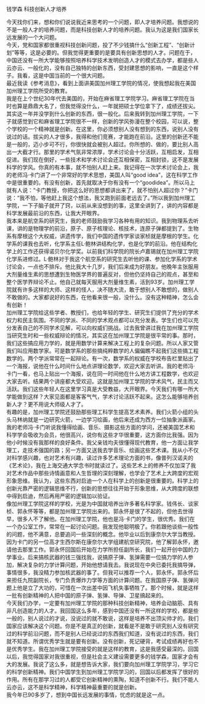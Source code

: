 钱学森
科技创新人才培养


今天找你们来，想和你们说说我近来思考的一个问题，即人才培养问题。我想说的不是一般人才的培养问题，而是科技创新人才的培养问题。我认为这是我们国家长远发展的一个大问题。  
今天，党和国家都很重视科技创新问题，投了不少钱搞什么“创新工程”、“创新计划”等等，这是必要的。但我觉得更重要的是要具有创新思想的人才。问题在于，中国还没有一所大学能够按照培养科学技术发明创造人才的模式去办学，都是些人云亦云、一般化的，没有自己独特的创新东西，受封建思想的影响，一直是这个样子。我看，这是中国当前的一个很大问题。  
最近我读《参考消息》，看到上面讲美国加州理工学院的情况，使我想起我在美国加州理工学院所受的教育。  
我是在上个世纪30年代去美国的，开始在麻省理工学院学习。麻省理工学院在当时也算是鼎鼎大名了，但我觉得没什么，一年就把硕士学位拿下了，成绩还拔尖。其实这一年并没学到什么创新的东西，很一般化。后来我转到加州理工学院，一下子就感觉到它和麻省理工学院很不一样，创新的学风弥漫在整个校园，可以说，整个学校的一个精神就是创新。在这里，你必须想别人没有想到的东西，说别人没有说过的话。拔尖的人才很多，我得和他们竞赛，才能跑在前沿。这里的创新还不能是一般的，迈小步可不行，你很快就会被别人超过。你所想的、做的，要比别人高出一大截才行。那里的学术气氛非常浓厚，学术讨论会十分活跃，互相启发，互相促进。我们现在倒好，一些技术和学术讨论会还互相保密，互相封锁，这不是发展科学的学风。你真的有本事，就不怕别人赶上来。我记得在一次学术讨论会上，我的老师冯·卡门讲了一个非常好的学术思想，美国人叫“good idea”，这在科学工作中是很重要的。有没有创新，首先就取决于你有没有一个“goodidea”。所以马上就有人说：“卡门教授，你把这么好的思想都讲出来了，就不怕别人超过你？”卡门说：“我不怕，等他赶上我这个想法，我又跑到前面老远去了。”所以我到加州理工学院，一下子脑子就开了窍，以前从来没想到的事，这里全讲到了，讲的内容都是科学发展最前沿的东西，让我大开眼界。  
我本来是航空系的研究生，我的老师鼓励我学习各种有用的知识。我到物理系去听课，讲的是物理学的前沿，原子、原子核理论、核技术，连原子弹都提到了。生物系有摩根这个大权威，讲遗传学，我们中国的遗传学家谈家桢就是摩根的学生。化学系的课我也去听，化学系主任L·鲍林讲结构化学，也是化学的前沿。他在结构化学上的工作还获得诺贝尔化学奖。以前我们科学院的院长卢嘉锡就在加州理工学院化学系进修过。L·鲍林对于我这个航空系的研究生去听他的课、参加化学系的学术讨论会，一点也不排斥。他比我大十几岁，我们后来成为好朋友。他晚年主张服用大剂量维生素的思想遭到生物医学界的普遍反对，但他仍坚持自己的观点，甚至和整个医学界辩论不止。他自己就每天服用大剂量维生素，活到93岁。加州理工学院就有许多这样的大师、这样的怪人，决不随大流，敢于想别人不敢想的，做别人不敢做的。大家都说好的东西，在他看来很一般，没什么。没有这种精神，怎么会有创新！  
加州理工学院给这些学者、教授们，也给年轻的学生、研究生们提供了充分的学术权力和民主氛围。不同的学派、不同的学术观点都可以充分发表。学生们也可以充分发表自己的不同学术见解，可以向权威们挑战。过去我曾讲过我在加州理工学院当研究生时和一些权威辩论的情况，其实这在加州理工学院是很平常的事。那时，我们这些搞应用力学的，就是用数学计算来解决工程上的复杂问题。所以人家又管我们叫应用数学家。可是数学系的那些搞纯粹数学的人偏偏瞧不起我们这些搞工程数学的。两个学派常常在一起辩论。有一次，数学系的权威在学校布告栏里贴出了一个海报，说他在什么时间什么地点讲理论数学，欢迎大家去听讲。我的老师冯·卡门一看，也马上贴出一个海报，说在同一时间他在什么地方讲工程数学，也欢迎大家去听。结果两个讲座都大受欢迎。这就是加州理工学院的学术风气，民主而又活跃。我们这些年轻人在这里学习真是大受教益，大开眼界。今天我们有哪一所大学能做到这样？大家见面都是客客气气，学术讨论活跃不起来。这怎么能够培养创新人才？更不用说大师级人才了。  
有趣的是，加州理工学院还鼓励那些理工科学生提高艺术素养。我们火箭小组的头头马林纳就是一边研究火箭，一边学习绘画，他后来还成为西方一位抽象派画家。我的老师冯·卡门听说我懂得绘画、音乐、摄影这些方面的学问，还被美国艺术和科学学会吸收为会员，他很高兴，说你有这些才华很重要，这方面你比我强。因为他小时候没有我那样的良好条件。我父亲钱均夫很懂得现代教育，他一方面让我学理工，走技术强国的路；另一方面又送我去学音乐、绘画这些艺术课。我从小不仅对科学感兴趣，也对艺术有兴趣，读过许多艺术理论方面的书，像普列汉诺夫的《艺术论》，我在上海交通大学念书时就读过了。这些艺术上的修养不仅加深了我对艺术作品中那些诗情画意和人生哲理的深刻理解，也学会了艺术上大跨度的宏观形象思维。我认为，这些东西对启迪一个人在科学上的创新是很重要的。科学上的创新光靠严密的逻辑思维不行，创新的思想往往开始于形象思维，从大跨度的联想中得到启迪，然后再用严密的逻辑加以验证。  
像加州理工学院这样的学校，光是为中国就培养出许多著名科学家。钱伟长、谈家桢、郭永怀等等，都是加州理工学院出来的。郭永怀是很了不起的，但他去世得早，很多人不了解他。在加州理工学院，他也是冯·卡门的学生，很优秀。我们在一个办公室工作，常常在一起讨论问题。我发现他聪明极了。你若跟他谈些一般性的问题，他不满意，总要追问一些深刻的概念。他毕业以后到康奈尔大学当教授。因为卡门的另一位高才生西尔斯在康奈尔大学组建航空研究院，他了解郭永怀，邀请他去那里工作。郭永怀回国后开始在力学所担任副所长，我们一起开创中国的力学事业。后来搞核武器的钱三强找我，说搞原子弹、氢弹需要一位搞力学的人参加，解决复杂的力学计算问题，开始他想请我去。我说现在中央已委托我搞导弹，事情很多，我没精力参加核武器的事了。但我可以推荐一个人，郭永怀。郭永怀后来担任九院副院长，专门负责爆炸力学等方面的计算问题。在我国原子弹、氢弹问题上他是立了大功的，可惜在一次出差中因飞机失事牺牲了。那个时候，就是这样一批有创新精神的人把中国的原子弹、氢弹、导弹、卫星搞起来的。  
今天我们办学，一定要有加州理工学院的那种科技创新精神，培养会动脑筋、具有非凡创造能力的人才。我回国这么多年，感到中国还没有一所这样的学校，都是些一般的，别人说过的才说，没说过的就不敢说，这样是培养不出顶尖帅才的。我们国家应该解决这个问题。你是不是真正的创新，就看是不是敢于研究别人没有研究过的科学前沿问题，而不是别人已经说过的东西我们知道，没有说过的东西，我们就不知道。所谓优秀学生就是要有创新。没有创新，死记硬背，考试成绩再好也不是优秀学生。我在加州理工学院接受的就是这样的教育，这是我感受最深的。回国以后，我觉得国家对我很重视，但是社会主义建设需要更多的钱学森，国家才会有大的发展。我说了这么多，就是想告诉大家，我们要向加州理工学院学习，学习它的科学创新精神。我们中国学生到加州理工学院学习的，回国以后都发挥了很好的作用。所有在那学习过的人都受它创新精神的熏陶，知道不创新不行。我们不能人云亦云，这不是科学精神，科学精神最重要的就是创新。  
我今年已90多岁了，想到中国长远发展的事情，忧虑的就是这一点。